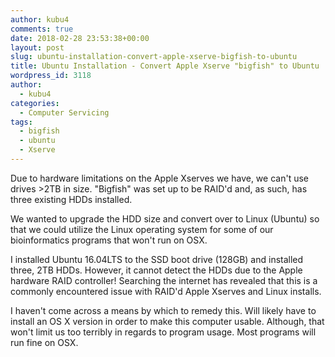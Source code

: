 ```yaml
---
author: kubu4
comments: true
date: 2018-02-28 23:53:38+00:00
layout: post
slug: ubuntu-installation-convert-apple-xserve-bigfish-to-ubuntu
title: Ubuntu Installation - Convert Apple Xserve "bigfish" to Ubuntu
wordpress_id: 3118
author:
  - kubu4
categories:
  - Computer Servicing
tags:
  - bigfish
  - ubuntu
  - Xserve
---
```


Due to hardware limitations on the Apple Xserves we have, we can't use drives >2TB in size. "Bigfish" was set up to be RAID'd and, as such, has three existing HDDs installed.

We wanted to upgrade the HDD size and convert over to Linux (Ubuntu) so that we could utilize the Linux operating system for some of our bioinformatics programs that won't run on OSX.

I installed Ubuntu 16.04LTS to the SSD boot drive (128GB) and installed three, 2TB HDDs. However, it cannot detect the HDDs due to the Apple hardware RAID controller! Searching the internet has revealed that this is a commonly encountered issue with RAID'd Apple Xserves and Linux installs.

I haven't come across a means by which to remedy this. Will likely have to install an OS X version in order to make this computer usable. Although, that won't limit us too terribly in regards to program usage. Most programs will run fine on OSX.
